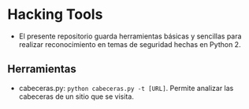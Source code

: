 # Hacking Tools

* El presente repositorio guarda herramientas básicas y sencillas para realizar reconocimiento en temas de seguridad hechas en Python 2.

## Herramientas

* cabeceras.py: `python cabeceras.py -t [URL]`. Permite analizar las cabeceras de un sitio que se visita.